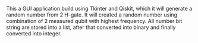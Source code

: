 This a GUI application build using Tkinter and Qiskit, which it will generate a random number from 2 H-gate.
It will created a random number using combination of 2 measured qubit with highest frequency.
All number bit string are stored into a list, after that converted into binary and finally converted into integer.